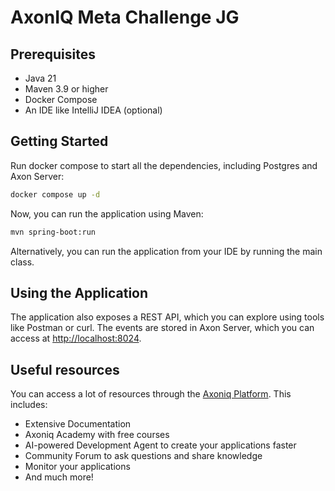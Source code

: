 # AxonIQ Meta Challenge JG

## Prerequisites
- Java 21
- Maven 3.9 or higher
- Docker Compose
- An IDE like IntelliJ IDEA (optional)

## Getting Started

Run docker compose to start all the dependencies, including Postgres and Axon Server:

```bash
docker compose up -d
```

Now, you can run the application using Maven:

```bash
mvn spring-boot:run
```

Alternatively, you can run the application from your IDE by running the main class.

## Using the Application
The application also exposes a REST API, which you can explore using tools like Postman or curl.
The events are stored in Axon Server, which you can access at [http://localhost:8024](http://localhost:8024).

## Useful resources

You can access a lot of resources through the [Axoniq Platform](https://platform.axoniq.io/). This includes:

- Extensive Documentation
- Axoniq Academy with free courses
- AI-powered Development Agent to create your applications faster
- Community Forum to ask questions and share knowledge
- Monitor your applications
- And much more!